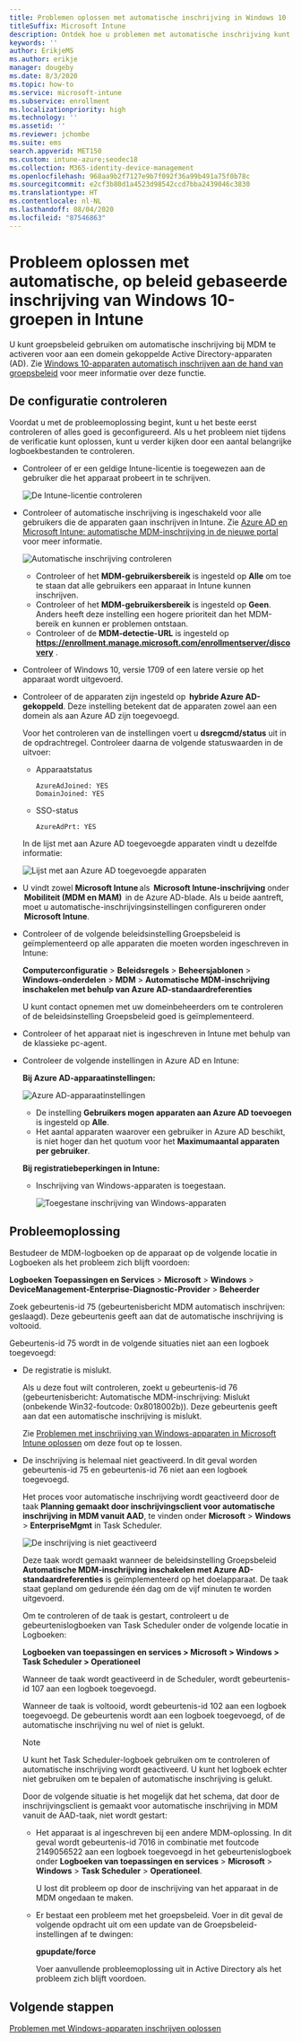 ```yaml
---
title: Problemen oplossen met automatische inschrijving in Windows 10
titleSuffix: Microsoft Intune
description: Ontdek hoe u problemen met automatische inschrijving kunt oplossen.
keywords: ''
author: ErikjeMS
ms.author: erikje
manager: dougeby
ms.date: 8/3/2020
ms.topic: how-to
ms.service: microsoft-intune
ms.subservice: enrollment
ms.localizationpriority: high
ms.technology: ''
ms.assetid: ''
ms.reviewer: jchombe
ms.suite: ems
search.appverid: MET150
ms.custom: intune-azure;seodec18
ms.collection: M365-identity-device-management
ms.openlocfilehash: 968aa9b2f7127e9b7f092f36a99b491a75f0b78c
ms.sourcegitcommit: e2cf3b80d1a4523d98542ccd7bba2439046c3830
ms.translationtype: HT
ms.contentlocale: nl-NL
ms.lasthandoff: 08/04/2020
ms.locfileid: "87546863"
---
```

# <a name="troubleshoot-windows-10-group-policy-based-auto-enrollment-in-intune"></a>Probleem oplossen met automatische, op beleid gebaseerde inschrijving van Windows 10-groepen in Intune

U kunt groepsbeleid gebruiken om automatische inschrijving bij MDM te activeren voor aan een domein gekoppelde Active Directory-apparaten (AD). Zie [Windows 10-apparaten automatisch inschrijven aan de hand van groepsbeleid](https://docs.microsoft.com/windows/client-management/mdm/enroll-a-windows-10-device-automatically-using-group-policy) voor meer informatie over deze functie.

## <a name="verify-the-configuration"></a>De configuratie controleren

Voordat u met de probleemoplossing begint, kunt u het beste eerst controleren of alles goed is geconfigureerd. Als u het probleem niet tijdens de verificatie kunt oplossen, kunt u verder kijken door een aantal belangrijke logboekbestanden te controleren.

- Controleer of er een geldige Intune-licentie is toegewezen aan de gebruiker die het apparaat probeert in te schrijven.

   ![De Intune-licentie controleren](./media/troubleshoot-windows-auto-enrollment/intune-license.png)

- Controleer of automatische inschrijving is ingeschakeld voor alle gebruikers die de apparaten gaan inschrijven in Intune. Zie [Azure AD en Microsoft Intune: automatische MDM-inschrijving in de nieuwe portal](https://docs.microsoft.com/windows/client-management/mdm/azure-ad-and-microsoft-intune-automatic-mdm-enrollment-in-the-new-portal) voor meer informatie.

   ![Automatische inschrijving controleren](./media/troubleshoot-windows-auto-enrollment/verify-auto-enrollment.png)

   - Controleer of het **MDM-gebruikersbereik** is ingesteld op **Alle** om toe te staan dat alle gebruikers een apparaat in Intune kunnen inschrijven.
   - Controleer of het **MDM-gebruikersbereik** is ingesteld op **Geen**. Anders heeft deze instelling een hogere prioriteit dan het MDM-bereik en kunnen er problemen ontstaan.
   - Controleer of de **MDM-detectie-URL** is ingesteld op **https://enrollment.manage.microsoft.com/enrollmentserver/discovery** .

- Controleer of Windows 10, versie 1709 of een latere versie op het apparaat wordt uitgevoerd.

- Controleer of de apparaten zijn ingesteld op  **hybride Azure AD-gekoppeld**. Deze instelling betekent dat de apparaten zowel aan een domein als aan Azure AD zijn toegevoegd.

   Voor het controleren van de instellingen voert u **dsregcmd/status** uit in de opdrachtregel. Controleer daarna de volgende statuswaarden in de uitvoer:

   - Apparaatstatus
 
     ```asciidoc
     AzureAdJoined: YES
     DomainJoined: YES
     ```

   - SSO-status

     ```asciidoc
     AzureAdPrt: YES
     ```

   In de lijst met aan Azure AD toegevoegde apparaten vindt u dezelfde informatie:

   ![Lijst met aan Azure AD toegevoegde apparaten](./media/troubleshoot-windows-auto-enrollment/ad-joined-devices.png)

- U vindt zowel **Microsoft Intune** als  **Microsoft Intune-inschrijving** onder  **Mobiliteit (MDM en MAM)**  in de Azure AD-blade. Als u beide aantreft, moet u automatische-inschrijvingsinstellingen configureren onder  **Microsoft Intune**.

- Controleer of de volgende beleidsinstelling Groepsbeleid is geïmplementeerd op alle apparaten die moeten worden ingeschreven in Intune:

   **Computerconfiguratie** > **Beleidsregels** > **Beheersjablonen** > **Windows-onderdelen** > **MDM** > **Automatische MDM-inschrijving inschakelen met behulp van Azure AD-standaardreferenties**

   U kunt contact opnemen met uw domeinbeheerders om te controleren of de beleidsinstelling Groepsbeleid goed is geïmplementeerd.

- Controleer of het apparaat niet is ingeschreven in Intune met behulp van de klassieke pc-agent.
- Controleer de volgende instellingen in Azure AD en Intune:

   **Bij Azure AD-apparaatinstellingen:**

   ![Azure AD-apparaatinstellingen](./media/troubleshoot-windows-auto-enrollment/device-setting.png)

   - De instelling **Gebruikers mogen apparaten aan Azure AD toevoegen** is ingesteld op **Alle**.
   - Het aantal apparaten waarover een gebruiker in Azure AD beschikt, is niet hoger dan het quotum voor het **Maximumaantal apparaten per gebruiker**.
   
   **Bij registratiebeperkingen in Intune:**

   - Inschrijving van Windows-apparaten is toegestaan.

     ![Toegestane inschrijving van Windows-apparaten](./media/troubleshoot-windows-auto-enrollment/restrictions.png)

## <a name="troubleshooting"></a>Probleemoplossing

Bestudeer de MDM-logboeken op de apparaat op de volgende locatie in Logboeken als het probleem zich blijft voordoen:

**Logboeken Toepassingen en Services** > **Microsoft** > **Windows** > **DeviceManagement-Enterprise-Diagnostic-Provider** > **Beheerder**

Zoek gebeurtenis-id 75 (gebeurtenisbericht MDM automatisch inschrijven: geslaagd). Deze gebeurtenis geeft aan dat de automatische inschrijving is voltooid.

Gebeurtenis-id 75 wordt in de volgende situaties niet aan een logboek toegevoegd:

- De registratie is mislukt.

  Als u deze fout wilt controleren, zoekt u gebeurtenis-id 76 (gebeurtenisbericht: Automatische MDM-inschrijving: Mislukt (onbekende Win32-foutcode: 0x8018002b)). Deze gebeurtenis geeft aan dat een automatische inschrijving is mislukt.

  Zie [Problemen met inschrijving van Windows-apparaten in Microsoft Intune oplossen](https://docs.microsoft.com/intune/troubleshoot-windows-enrollment-errors) om deze fout op te lossen.

- De inschrijving is helemaal niet geactiveerd. In dit geval worden gebeurtenis-id 75 en gebeurtenis-id 76 niet aan een logboek toegevoegd.
  
  Het proces voor automatische inschrijving wordt geactiveerd door de taak **Planning gemaakt door inschrijvingsclient voor automatische inschrijving in MDM vanuit AAD**, te vinden onder **Microsoft** > **Windows** > **EnterpriseMgmt** in Task Scheduler.

  ![De inschrijving is niet geactiveerd](./media/troubleshoot-windows-auto-enrollment/trigger.png)

  Deze taak wordt gemaakt wanneer de beleidsinstelling Groepsbeleid **Automatische MDM-inschrijving inschakelen met Azure AD-standaardreferenties** is geïmplementeerd op het doelapparaat. De taak staat gepland om gedurende één dag om de vijf minuten te worden uitgevoerd.

  Om te controleren of de taak is gestart, controleert u de gebeurtenislogboeken van Task Scheduler onder de volgende locatie in Logboeken:

  **Logboeken van toepassingen en services > Microsoft > Windows > Task Scheduler > Operationeel**

  Wanneer de taak wordt geactiveerd in de Scheduler, wordt gebeurtenis-id 107 aan een logboek toegevoegd.

  Wanneer de taak is voltooid, wordt gebeurtenis-id 102 aan een logboek toegevoegd. De gebeurtenis wordt aan een logboek toegevoegd, of de automatische inschrijving nu wel of niet is gelukt.

  > [!NOTE]
  > U kunt het Task Scheduler-logboek gebruiken om te controleren of automatische inschrijving wordt geactiveerd. U kunt het logboek echter niet gebruiken om te bepalen of automatische inschrijving is gelukt.

  Door de volgende situatie is het mogelijk dat het schema, dat door de inschrijvingsclient is gemaakt voor automatische inschrijving in MDM vanuit de AAD-taak, niet wordt gestart:

  - Het apparaat is al ingeschreven bij een andere MDM-oplossing. In dit geval wordt gebeurtenis-id 7016 in combinatie met foutcode 2149056522 aan een logboek toegevoegd in het gebeurtenislogboek onder **Logboeken van toepassingen en services** > **Microsoft** > **Windows** > **Task Scheduler** > **Operationeel**.

    U lost dit probleem op door de inschrijving van het apparaat in de MDM ongedaan te maken.

  - Er bestaat een probleem met het groepsbeleid. Voer in dit geval de volgende opdracht uit om een update van de Groepsbeleid-instellingen af te dwingen:

    **gpupdate/force**

    Voer aanvullende probleemoplossing uit in Active Directory als het probleem zich blijft voordoen.

## <a name="next-steps"></a>Volgende stappen
[Problemen met Windows-apparaten inschrijven oplossen](troubleshoot-windows-enrollment-errors.md)